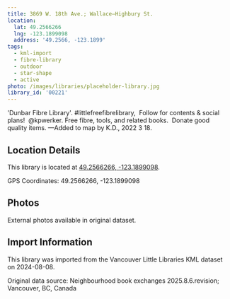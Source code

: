 ```yaml
---
title: 3869 W. 18th Ave.; Wallace—Highbury St.
location:
  lat: 49.2566266
  lng: -123.1899098
  address: '49.2566, -123.1899'
tags:
  - kml-import
  - fibre-library
  - outdoor
  - star-shape
  - active
photo: /images/libraries/placeholder-library.jpg
library_id: '00221'
---
```

'Dunbar Fibre Library'. #littlefreefibrelibrary,  Follow for contents & social plans!  @kpwerker. 
Free fibre, tools, and related books.  
Donate good quality items.
—Added to map by K.D., 2022 3 18.  

## Location Details

This library is located at [49.2566266, -123.1899098](https://www.google.com/maps?q=49.2566266,-123.1899098).

GPS Coordinates: 49.2566266, -123.1899098

## Photos

External photos available in original dataset.

## Import Information

This library was imported from the Vancouver Little Libraries KML dataset on 2024-08-08.

Original data source: Neighbourhood book exchanges 2025.8.6.revision; Vancouver, BC, Canada
